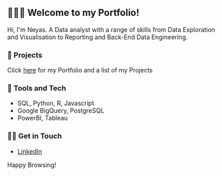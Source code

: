 ## 👨🏽‍💻 Welcome to my Portfolio!

Hi, I'm Neyas. A Data analyst with a range of skills from Data Exploration and Visualisation to Reporting and Back-End Data Engineering. 

### 📓 Projects

Click [here](https://github.com/NeyasG/Portfolio-Guide/blob/main/README.md) for my Portfolio and a list of my Projects

### 🧰 Tools and Tech

* SQL, Python, R, Javascript
* Google BigQuery, PostgreSQL
* PowerBI, Tableau

### 🤙🏽 Get in Touch

* [LinkedIn](https://www.linkedin.com/in/neyasg/)

Happy Browsing!
